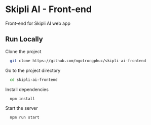 
# Skipli AI - Front-end

Front-end for Skipli AI web app 


## Run Locally

Clone the project

```bash
  git clone https://github.com/ngotrongphuc/skipli-ai-frontend
```

Go to the project directory

```bash
  cd skipli-ai-frontend
```

Install dependencies

```bash
  npm install
```

Start the server

```bash
  npm run start
```

